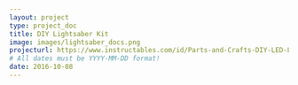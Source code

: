 ```yaml
---
layout: project
type: project_doc
title: DIY Lightsaber Kit
image: images/lightsaber_docs.png
projecturl: https://www.instructables.com/id/Parts-and-Crafts-DIY-LED-Lightsaber/
# All dates must be YYYY-MM-DD format!
date: 2016-10-08
---
```

